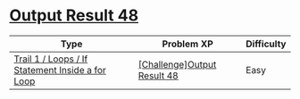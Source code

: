# [Output Result 48](https://www.codetree.ai/trails/complete/curated-cards/challenge-reading-k201724)

|Type|Problem XP|Difficulty|
|---|---|---|
|[Trail 1 / Loops / If Statement Inside a for Loop](https://www.codetree.ai/trail-info/novice-low/)|[[Challenge]Output Result 48](https://www.codetree.ai/trails/complete/curated-cards/challenge-reading-k201724/)|Easy|

